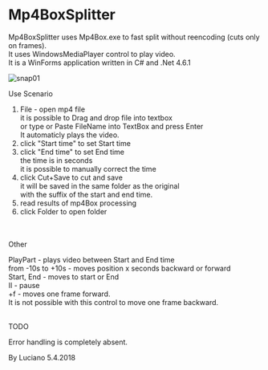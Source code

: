 # Mp4BoxSplitter


Mp4BoxSplitter uses Mp4Box.exe to fast split without reencoding (cuts only on frames).<br/>
It uses WindowsMediaPlayer control to play video.<br/>
It is a WinForms application written in C# and .Net 4.6.1<br/>

![snap01](https://user-images.githubusercontent.com/31509965/38378333-a3b0cca0-38fd-11e8-9945-806a2f1ede9e.jpg)

Use Scenario<br/>

1. File -  open mp4 file<br/>
    it is possible to Drag and drop file into textbox<br/>
    or type or Paste FileName into TextBox and press Enter<br/>
    It automaticly plays the video.<br/>
2. click "Start time" to set Start time<br/>
3. click "End time" to set End time<br/>
    the time is in seconds<br/>
    it is possible to manually correct the time<br/>
4. click Cut+Save to cut and save <br/>
    it will be saved in the same folder as the original<br/>
    with the suffix of the start and end time.<br/>
5. read results of mp4Box processing<br/>
6. click Folder to open folder<br/>
<br/>
<br/>
Other<br/>

PlayPart - plays video between Start and End time<br/>
from -10s to +10s  -  moves position x seconds backward or forward<br/>
Start, End - moves to start or End<br/>
II - pause<br/>
+f  - moves one frame forward. <br/>
    It is not possible with this control to move one frame backward.<br/>

<br/>
TODO<br/>

Error handling is completely absent.<br/>


By Luciano 5.4.2018
